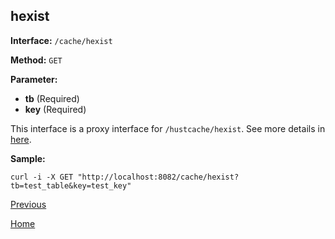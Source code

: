 ## hexist ##

**Interface:** `/cache/hexist`

**Method:** `GET`

**Parameter:** 

*  **tb** (Required)  
*  **key** (Required)  

This interface is a proxy interface for `/hustcache/hexist`. See more details in [here](../../hustdb/hustcache/hexist.md).  

**Sample:**

    curl -i -X GET "http://localhost:8082/cache/hexist?tb=test_table&key=test_key"

[Previous](../cache.md)

[Home](../../../index.md)